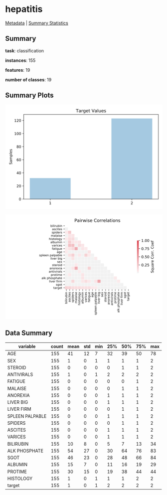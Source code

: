 # hepatitis

[Metadata](metadata.yaml) | [Summary Statistics](summary_stats.csv)

## Summary

**task**: classification

**instances**: 155

**features**: 19

**number of classes**: 19

## Summary Plots

![Labels](label.svg)

![Corr](corr.svg)

## Data Summary

|	variable	|	count	|	mean	|	std	|	min	|	25%	|	50%	|	75%	|	max|
| --- | --- | --- | --- | --- | --- | --- | --- | --- |
|	AGE	|	155	|	41	|	12	|	7	|	32	|	39	|	50	|	78
|	SEX	|	155	|	1	|	0	|	1	|	1	|	1	|	1	|	2
|	STEROID	|	155	|	0	|	0	|	0	|	0	|	1	|	1	|	2
|	ANTIVIRALS	|	155	|	1	|	0	|	1	|	2	|	2	|	2	|	2
|	FATIGUE	|	155	|	0	|	0	|	0	|	0	|	0	|	1	|	2
|	MALAISE	|	155	|	0	|	0	|	0	|	0	|	1	|	1	|	2
|	ANOREXIA	|	155	|	0	|	0	|	0	|	1	|	1	|	1	|	2
|	LIVER BIG	|	155	|	0	|	0	|	0	|	1	|	1	|	1	|	2
|	LIVER FIRM	|	155	|	0	|	0	|	0	|	0	|	1	|	1	|	2
|	SPLEEN PALPABLE	|	155	|	0	|	0	|	0	|	1	|	1	|	1	|	2
|	SPIDERS	|	155	|	0	|	0	|	0	|	0	|	1	|	1	|	2
|	ASCITES	|	155	|	0	|	0	|	0	|	1	|	1	|	1	|	2
|	VARICES	|	155	|	0	|	0	|	0	|	1	|	1	|	1	|	2
|	BILIRUBIN	|	155	|	10	|	8	|	0	|	5	|	7	|	13	|	34
|	ALK PHOSPHATE	|	155	|	54	|	27	|	0	|	30	|	64	|	76	|	83
|	SGOT	|	155	|	46	|	23	|	0	|	28	|	48	|	66	|	84
|	ALBUMIN	|	155	|	15	|	7	|	0	|	11	|	16	|	19	|	29
|	PROTIME	|	155	|	30	|	15	|	0	|	19	|	38	|	44	|	44
|	HISTOLOGY	|	155	|	1	|	0	|	1	|	1	|	1	|	2	|	2
|	target	|	155	|	1	|	0	|	1	|	2	|	2	|	2	|	2
